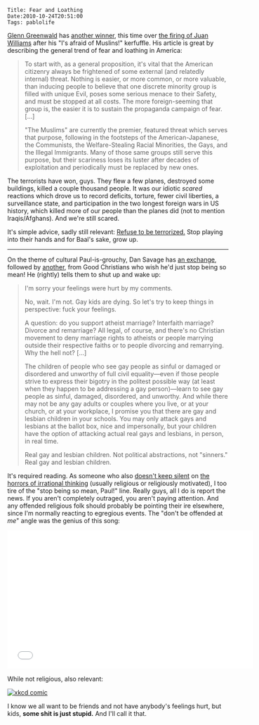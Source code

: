     Title: Fear and Loathing
    Date:2010-10-24T20:51:00
    Tags: pablolife

[Glenn Greenwald][1] has [another winner][2], this time over [the firing of
Juan Williams][3] after his "I's afraid of Muslins!" kerfuffle. His article is
great by describing the general trend of fear and loathing in America:

> To start with, as a general proposition, it's vital that the American
> citizenry always be frightened of some external (and relatedly internal)
> threat. Nothing is easier, or more common, or more valuable, than inducing
> people to believe that one discrete minority group is filled with unique Evil,
> poses some serious menace to their Safety, and must be stopped at all costs.
> The more foreign-seeming that group is, the easier it is to sustain the
> propaganda campaign of fear. \[...\]
>
>
> "The Muslims" are currently the premier, featured threat which serves that
> purpose, following in the footsteps of the American-Japanese, the Communists,
> the Welfare-Stealing Racial Minorities, the Gays, and the Illegal Immigrants.
> Many of those same groups still serve this purpose, but their scariness loses
> its luster after decades of exploitation and periodically must be replaced by
> new ones.

<!-- more -->

The terrorists have won, guys. They flew a few planes, destroyed some
buildings, killed a couple thousand people. It was our idiotic _scared_
reactions which drove us to record deficits, torture, fewer civil liberties, a
surveillance state, and participation in the two longest foreign wars in US
history, which killed more of our people than the planes did (not to mention
Iraqis/Afghans). And we're still scared.

It's simple advice, sadly still relevant: [Refuse to be terrorized.][4] Stop
playing into their hands and for Baal's sake, grow up.

---

On the theme of cultural Paul-is-grouchy, Dan Savage has [an exchange][5],
followed by [another][6], from Good Christians who wish he'd just stop being
so mean! He (rightly) tells them to shut up and wake up:

> I'm sorry your feelings were hurt by my comments.
>
> No, wait. I'm not. Gay kids are dying. So let's try to keep things in
> perspective: fuck your feelings.
>
> A question: do you support atheist marriage? Interfaith marriage? Divorce and
> remarriage? All legal, of course, and there's no Christian movement to deny
> marriage rights to atheists or people marrying outside their respective faiths
> or to people divorcing and remarrying. Why the hell not? \[...\]
>
>
> The children of people who see gay people as sinful or damaged or disordered
> and unworthy of full civil equality—even if those people strive to express
> their bigotry in the politest possible way (at least when they happen to be
> addressing a gay person)—learn to see gay people as sinful, damaged,
> disordered, and unworthy. And while there may not be any gay adults or couples
> where you live, or at your church, or at your workplace, I promise you that
> there are gay and lesbian children in your schools. You may only attack gays
> and lesbians at the ballot box, nice and impersonally, but your children have
> the option of attacking actual real gays and lesbians, in person, in real
> time.
>
> Real gay and lesbian children. Not political abstractions, not "sinners." Real
> gay and lesbian children.

It's required reading. As someone who also [doesn't keep silent][7] on [the horrors of irrational thinking][8]
(usually religious or religiously motivated), I too tire of the "stop being so
mean, Paul!" line. Really guys, all I do is report the news. If you aren't
completely outraged, you aren't paying attention. And any offended religious
folk should probably be pointing their ire elsewhere, since I'm normally
reacting to egregious events. The "don't be offended at _me_" angle was the
genius of this song:

<iframe width="560" height="315" src="//www.youtube.com/embed/fHRDfut2Vx0" frameborder="0" allowfullscreen></iframe>

While not religious, also relevant:

<a href="http://xkcd.com/808/"><img src="2010/10/the-economic-argument.png" alt="xkcd comic" /></a>

I know we all want to be friends and not have anybody's feelings hurt, but
kids, **some shit is just stupid.** And I'll call it that.


   [1]: http://www.salon.com/news/opinion/glenn_greenwald/index.html
   [2]: http://www.salon.com/news/opinion/glenn_greenwald/2010/10/22/muslims/index.html
   [3]: http://www.npr.org/templates/story/story.php?storyId=130712737
   [4]: http://www.schneier.com/essay-124.html
   [5]: http://slog.thestranger.com/slog/archives/2010/10/01/sl-letter-of-the-day-sorry-nothing-fun
   [6]: http://slog.thestranger.com/slog/archives/2010/10/13/the-silence-of-the-lambs
   [7]: http://www.morepaul.com/2010/04/i-read-news.html
   [8]: http://www.newvision.co.ug/D/8/12/663061
